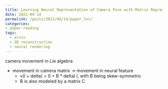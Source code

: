 ```yaml
---
title: Learning Neural Representation of Camera Pose with Matrix Representation f Pose Shift via View Synthesis
date: 2021-04-14
permalink: /posts/2021/04/14/paper_lnr/
categories:
- paper-reading
tags:
  - arxiv
  - 3D reconstruction
  - neural rendering
---
```


camera movement in Lie algebra
- movement in camera matrix -> movement in neural feature
  - v(l + delta) = (I + B * delta) l, with B being skew-symmetric
  - B is also modeled by a matrix C